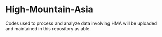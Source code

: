 # High-Mountain-Asia

Codes used to process and analyze data involving HMA will be uploaded and maintained in this repository as able.
